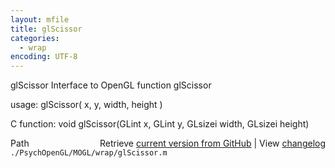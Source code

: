```yaml
---
layout: mfile
title: glScissor
categories:
  - wrap
encoding: UTF-8
---
```


glScissor  Interface to OpenGL function glScissor

usage:  glScissor( x, y, width, height )

C function:  void glScissor(GLint x, GLint y, GLsizei width, GLsizei height)


<div class="code_header" style="text-align:right;">
  <span style="float:left;">Path&nbsp;&nbsp;</span> <span class="counter">Retrieve <a href=
  "https://raw.github.com/Psychtoolbox-3/Psychtoolbox-3/beta/./PsychOpenGL/MOGL/wrap/glScissor.m">current version from GitHub</a> | View <a href=
  "https://github.com/Psychtoolbox-3/Psychtoolbox-3/commits/beta/./PsychOpenGL/MOGL/wrap/glScissor.m">changelog</a></span>
</div>
<div class="code">
  <code>./PsychOpenGL/MOGL/wrap/glScissor.m</code>
</div>
